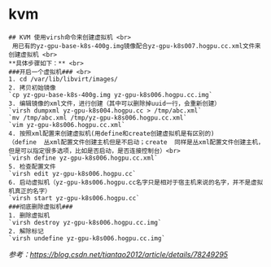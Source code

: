 # kvm
    ## KVM 使用virsh命令来创建虚拟机 <br>
     用已有的yz-gpu-base-k8s-400g.img镜像配合yz-gpu-k8s007.hogpu.cc.xml文件来创建虚拟机 <br>
    **具体步骤如下：** <br>
    ###开启一个虚拟机### <br>
    1. cd /var/lib/libvirt/images/
    2. 拷贝初始镜像
    `cp yz-gpu-base-k8s-400g.img yz-gpu-k8s006.hogpu.cc.img`
    3. 编辑镜像的xml文件，进行创建（其中可以删除掉uuid一行，会重新创建）
    `virsh dumpxml yz-gpu-k8s004.hogpu.cc > /tmp/abc.xml`
    `mv /tmp/abc.xml /tmp/yz-gpu-k8s006.hogpu.cc.xml` 
    `vim yz-gpu-k8s006.hogpu.cc.xml`
    4. 按照xml配置来创建虚拟机(用define和create创建虚拟机是有区别的)
    （define  丛xml配置文件创建主机但是不启动；create  同样是丛xml配置文件创建主机，但是可以指定很多选项，比如是否启动，是否连接控制台）<br>
    `virsh define yz-gpu-k8s006.hogpu.cc.xml`
    5. 检查配置文件 
    `virsh edit yz-gpu-k8s006.hogpu.cc`
    6. 启动虚拟机（yz-gpu-k8s006.hogpu.cc名字只是相对于宿主机来说的名字，并不是虚拟机真正的名字）
    `virsh start yz-gpu-k8s006.hogpu.cc`
    ###彻底删除虚拟机###
    1. 删除虚拟机   
    `virsh destroy yz-gpu-k8s006.hogpu.cc.img`
    2. 解除标记     
    `virsh undefine yz-gpu-k8s006.hogpu.cc.img`

*参考：https://blog.csdn.net/tiantao2012/article/details/78249295*

